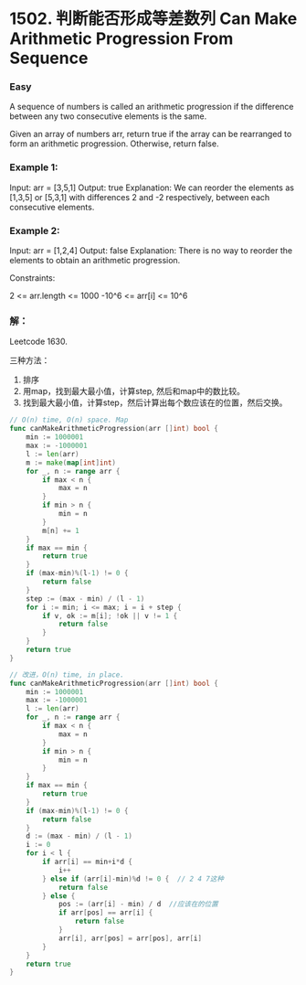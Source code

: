 # 1502. 判断能否形成等差数列 Can Make Arithmetic Progression From Sequence

### Easy

A sequence of numbers is called an arithmetic progression if the difference between any two consecutive elements is the same.

Given an array of numbers arr, return true if the array can be rearranged to form an arithmetic progression. Otherwise, return false.

### Example 1:

Input: arr = [3,5,1]
Output: true
Explanation: We can reorder the elements as [1,3,5] or [5,3,1] with differences 2 and -2 respectively, between each consecutive elements.

### Example 2:

Input: arr = [1,2,4]
Output: false
Explanation: There is no way to reorder the elements to obtain an arithmetic progression.

Constraints:

2 <= arr.length <= 1000
-10^6 <= arr[i] <= 10^6

### 解：

Leetcode 1630.

三种方法：
1. 排序
2. 用map，找到最大最小值，计算step, 然后和map中的数比较。
3. 找到最大最小值，计算step，然后计算出每个数应该在的位置，然后交换。

```go
// O(n) time, O(n) space. Map
func canMakeArithmeticProgression(arr []int) bool {
	min := 1000001
	max := -1000001
	l := len(arr)
	m := make(map[int]int)
	for _, n := range arr {
		if max < n {
			max = n
		}
		if min > n {
			min = n
		}
		m[n] += 1
	}
	if max == min {
		return true
	}
	if (max-min)%(l-1) != 0 {
		return false
	}
	step := (max - min) / (l - 1)
	for i := min; i <= max; i = i + step {
		if v, ok := m[i]; !ok || v != 1 {
			return false
		}
	}
	return true
}

// 改进，O(n) time, in place.
func canMakeArithmeticProgression(arr []int) bool {
	min := 1000001
	max := -1000001
	l := len(arr)
	for _, n := range arr {
		if max < n {
			max = n
		}
		if min > n {
			min = n
		}
	}
	if max == min {
		return true
	}
	if (max-min)%(l-1) != 0 {
		return false
	}
	d := (max - min) / (l - 1)
	i := 0
	for i < l {
		if arr[i] == min+i*d {
			i++
		} else if (arr[i]-min)%d != 0 {  // 2 4 7这种
			return false
		} else {
			pos := (arr[i] - min) / d  //应该在的位置
			if arr[pos] == arr[i] {
				return false
			}
			arr[i], arr[pos] = arr[pos], arr[i]
		}
	}
	return true
}
```